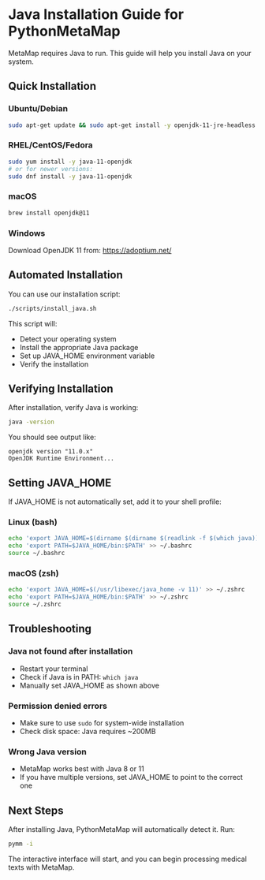 # Java Installation Guide for PythonMetaMap

MetaMap requires Java to run. This guide will help you install Java on your system.

## Quick Installation

### Ubuntu/Debian
```bash
sudo apt-get update && sudo apt-get install -y openjdk-11-jre-headless
```

### RHEL/CentOS/Fedora
```bash
sudo yum install -y java-11-openjdk
# or for newer versions:
sudo dnf install -y java-11-openjdk
```

### macOS
```bash
brew install openjdk@11
```

### Windows
Download OpenJDK 11 from: https://adoptium.net/

## Automated Installation

You can use our installation script:
```bash
./scripts/install_java.sh
```

This script will:
- Detect your operating system
- Install the appropriate Java package
- Set up JAVA_HOME environment variable
- Verify the installation

## Verifying Installation

After installation, verify Java is working:
```bash
java -version
```

You should see output like:
```
openjdk version "11.0.x" 
OpenJDK Runtime Environment...
```

## Setting JAVA_HOME

If JAVA_HOME is not automatically set, add it to your shell profile:

### Linux (bash)
```bash
echo 'export JAVA_HOME=$(dirname $(dirname $(readlink -f $(which java))))' >> ~/.bashrc
echo 'export PATH=$JAVA_HOME/bin:$PATH' >> ~/.bashrc
source ~/.bashrc
```

### macOS (zsh)
```bash
echo 'export JAVA_HOME=$(/usr/libexec/java_home -v 11)' >> ~/.zshrc
echo 'export PATH=$JAVA_HOME/bin:$PATH' >> ~/.zshrc
source ~/.zshrc
```

## Troubleshooting

### Java not found after installation
- Restart your terminal
- Check if Java is in PATH: `which java`
- Manually set JAVA_HOME as shown above

### Permission denied errors
- Make sure to use `sudo` for system-wide installation
- Check disk space: Java requires ~200MB

### Wrong Java version
- MetaMap works best with Java 8 or 11
- If you have multiple versions, set JAVA_HOME to point to the correct one

## Next Steps

After installing Java, PythonMetaMap will automatically detect it. Run:
```bash
pymm -i
```

The interactive interface will start, and you can begin processing medical texts with MetaMap.